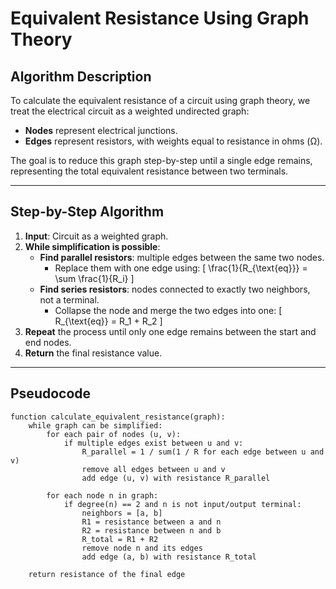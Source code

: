 # Equivalent Resistance Using Graph Theory

## Algorithm Description

To calculate the equivalent resistance of a circuit using graph theory, we treat the electrical circuit as a weighted undirected graph:

- **Nodes** represent electrical junctions.
- **Edges** represent resistors, with weights equal to resistance in ohms (Ω).

The goal is to reduce this graph step-by-step until a single edge remains, representing the total equivalent resistance between two terminals.

---

## Step-by-Step Algorithm

1. **Input**: Circuit as a weighted graph.
2. **While simplification is possible**:
   - **Find parallel resistors**: multiple edges between the same two nodes.
     - Replace them with one edge using:
       \[
       \frac{1}{R_{\text{eq}}} = \sum \frac{1}{R_i}
       \]
   - **Find series resistors**: nodes connected to exactly two neighbors, not a terminal.
     - Collapse the node and merge the two edges into one:
       \[
       R_{\text{eq}} = R_1 + R_2
       \]
3. **Repeat** the process until only one edge remains between the start and end nodes.
4. **Return** the final resistance value.

---

## Pseudocode

```plaintext
function calculate_equivalent_resistance(graph):
    while graph can be simplified:
        for each pair of nodes (u, v):
            if multiple edges exist between u and v:
                R_parallel = 1 / sum(1 / R for each edge between u and v)
                remove all edges between u and v
                add edge (u, v) with resistance R_parallel

        for each node n in graph:
            if degree(n) == 2 and n is not input/output terminal:
                neighbors = [a, b]
                R1 = resistance between a and n
                R2 = resistance between n and b
                R_total = R1 + R2
                remove node n and its edges
                add edge (a, b) with resistance R_total

    return resistance of the final edge
```